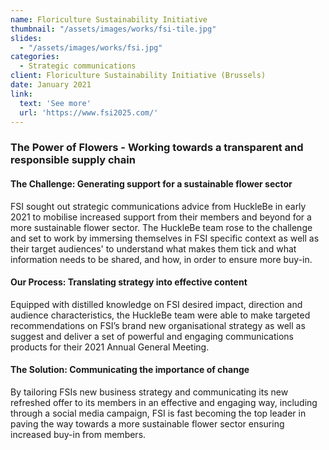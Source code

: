 ```yaml
---
name: Floriculture Sustainability Initiative
thumbnail: "/assets/images/works/fsi-tile.jpg"
slides:
  - "/assets/images/works/fsi.jpg"
categories:
  - Strategic communications
client: Floriculture Sustainability Initiative (Brussels)
date: January 2021
link:
  text: 'See more'
  url: 'https://www.fsi2025.com/'
---
```


### The Power of Flowers - Working towards a transparent and responsible supply chain

#### The Challenge: Generating support for a sustainable flower sector

FSI sought out strategic communications advice from HuckleBe in early 2021 to mobilise increased support from their members and beyond for a more sustainable flower sector. The HuckleBe team rose to the challenge and set to work by immersing themselves in FSI specific context as well as their target audiences' to understand what makes them tick and what information needs to be shared, and how, in order to ensure more buy-in. 

#### Our Process: Translating strategy into effective content

Equipped with distilled knowledge on FSI desired impact, direction and audience characteristics, the HuckleBe team were able to make targeted recommendations on FSI’s brand new organisational strategy as well as suggest and deliver a set of powerful and engaging communications products for their 2021 Annual General Meeting.

#### The Solution: Communicating the importance of change

By tailoring FSIs new business strategy and communicating its new refreshed offer to its members in an effective and engaging way, including through a social media campaign, FSI is fast becoming the top leader in paving the way towards a more sustainable flower sector ensuring increased buy-in from members.

